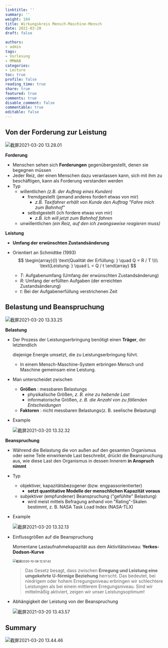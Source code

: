 ```yaml
---
linktitle: ''
summary: ''
weight: 104
title: Wirkungskreis Mensch-Maschine-Mensch
date: 2021-03-20
draft: false

authors:
- admin
tags:
- Vorlesung
- MMWAB
categories:
- Lecture
toc: true
profile: false
reading_time: true
share: true
featured: true
comments: true
disable_comment: false
commentable: true
editable: false
---
```


## Von der Forderung zur Leistung

![截屏2021-03-20 13.28.01](https://raw.githubusercontent.com/EckoTan0804/upic-repo/master/uPic/截屏2021-03-20%2013.28.01.png)

**Forderung**

- Menschen sehen sich **Forderungen** gegenübergestellt, denen sie begegnen müssen
- Jeder Reiz, der einen Menschen dazu veranlassen kann, sich mit ihm zu beschäftigen, kann als Forderung verstanden werden
- Typ
  - willentlichen *(z.B. der Auftrag eines Kunden)*
    - fremdgestellt (jemand anderes fordert etwas von mir)
      - *z.B. Taxifahrer erhält von Kunde den Auftrag "Fahre mich zum Bahnhof"*
    - selbstgestellt (ich fordere etwas von mir)
      - *z.B. Ich will jetzt zum Bahnhof fahren*
  - unwillentlichen *(ein Reiz, auf den ich zwangsweise reagieren muss)*

**Leistung**

- **Umfang der erwünschten Zustandsänderung**

- Orientiert an Schmidtke (1993)
  $$
  \begin{array}{l}
  \text{Qualität der Erfüllung: } \quad Q = R / T \\\\
  \text{Leistung: } \quad L = Q / t
  \end{array}
  $$

  - $T$: Aufgabenumfang (Umfang der erwünschten Zustandsänderung)
  - $R$: Umfang der erfüllten Aufgaben (der erreichten Zustandsänderung)
  - $t$: Bei der Aufgabenerfüllung verstrichenen Zeit



## Belastung und Beanspruchung

![截屏2021-03-20 13.33.25](https://raw.githubusercontent.com/EckoTan0804/upic-repo/master/uPic/截屏2021-03-20%2013.33.25.png)

**Belastung**

- Der Prozess der Leistungserbringung benötigt einen **Träger**, der letztendlich

  diejenige Energie umsetzt, die zu Leistungserbringung führt.

  - In einem Mensch-Maschine-System erbringen Mensch und Maschine gemeinsam eine Leistung.

- Man unterscheidet zwischen 

  - **Größen** : messbaren Belastungs
    - physikalische Größen, *z. B. eine zu hebende Last*
    - informatorische Größen, *z. B. die Anzahl von zu fällenden Entscheidungen*
  - **Faktoren** : nicht messbaren Belastungs(z. B. seelische Belastung)

- Example

  ![截屏2021-03-20 13.32.32](https://raw.githubusercontent.com/EckoTan0804/upic-repo/master/uPic/截屏2021-03-20%2013.32.32.png)

**Beanspruchung**

- Während die Belastung die von außen auf den gesamten Organismus oder seine Teile einwirkende Last beschreibt, drückt die Beanspruchung aus, wie diese Last den Organismus in dessen Innerem **in Anspruch nimmt** 

- Typ
  - objektiver, kapazitätsbezogener (bzw. engpassorientierter)
    - **setzt quantitative Modelle der menschlichen Kapazität voraus**
  - subjektiver (empfundener) Beanspruchung ("gefühlte" Belastung)
    - wird meist mittels Befragung anhand von "Rating"-Skalen bestimmt, z. B. NASA Task Load Index (NASA-TLX)

- Example

  ![截屏2021-03-20 13.32.13](https://raw.githubusercontent.com/EckoTan0804/upic-repo/master/uPic/截屏2021-03-20%2013.32.13.png)

- Einflussgrößen auf die Beanspruchung

  Momentane Lastaufnahmekapazität aus dem Aktivitätsniveau: **Yerkes-Dodson-Kurve**

  <img src="https://raw.githubusercontent.com/EckoTan0804/upic-repo/master/uPic/截屏2020-10-06%2012.57.42-20210321120852674.png" alt="截屏2020-10-06 12.57.42" style="zoom:67%;" />

  > Das Gesetz besagt, dass zwischen **Erregung und Leistung eine umgekehrte U-förmige Beziehung** herrscht. Das bedeutet, bei niedrigem oder hohem Erregungsniveau erbringen wir schlechtere Leistungen als bei einem mittlerem Erregungsniveau. Sind wir mittelmäßig aktiviert, zeigen wir unser Leistungsoptimum!

- Abhängigkeit der Leistung von der Beanspruchung

  ![截屏2021-03-20 13.43.57](https://raw.githubusercontent.com/EckoTan0804/upic-repo/master/uPic/截屏2021-03-20%2013.43.57.png)

## Summary

![截屏2021-03-20 13.44.46](https://raw.githubusercontent.com/EckoTan0804/upic-repo/master/uPic/截屏2021-03-20%2013.44.46.png)